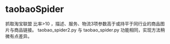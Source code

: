 # taobaoSpider
抓取淘宝联盟 比率>10 ，描述、服务、物流3项参数高于或持平于同行业的商品图片与商品链接。
taobao_spider2.py 与 taobao_spider.py 功能相同，实现方法稍微有点差异。

